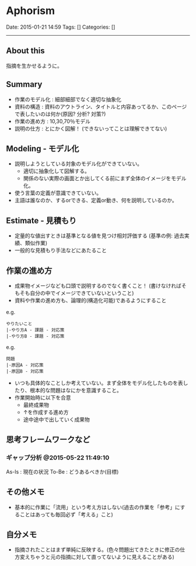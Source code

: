 # Aphorism

Date: 2015-01-21 14:59
Tags: []
Categories: []

---

## About this

指摘を生かせるように。

## Summary

- 作業のモデル化 : 細部細部でなく適切な抽象化
- 資料の構造     : 資料のアウトライン、タイトルと内容あってるか、このページで表したいのは何か(原因? 分析? 対策?)
- 作業の進め方   : 10,30,70％モデル
- 説明の仕方     : とにかく図解！ (できないってことは理解できてない)

## Modeling - モデル化

- 説明しようとしている対象のモデル化ができていない。
    - 適切に抽象化して図解する。
    - 関係のない実際の画面とか出してくる前にまず全体のイメージをモデル化。
- 使う言葉の定義が意識できていない。
- 主語は誰なのか、するorできる、定義or動き、何を説明しているのか。

## Estimate - 見積もり

- 定量的な値出すときは基準となる値を見つけ相対評価する (基準の例: 過去実績、類似作業)
- 一般的な見積もり手法などにあたること

## 作業の進め方

- 成果物イメージなども口頭で説明するのでなく書くこと！ (書けなければそもそも自分の中でイメージできていないということ)
- 資料や作業の進め方も、論理的(構造化可能)であるようにすること

e.g.

    やりたいこと
    |-やり方A - 課題 - 対応策
    |-やり方B - 課題 - 対応策
e.g.

    問題
    |-原因A - 対応策
    |-原因B - 対応策

- いつも具体的なことしか考えていない。まず全体をモデル化したものを表したり、根本的な問題はなにかを意識すること。
- 作業開始時に以下を合意
    - 最終成果物
    - ↑を作成する進め方
    - 途中途中で出していく成果物

## 思考フレームワークなど

### ギャップ分析 @2015-05-22 11:49:10

As-Is : 現在の状況
To-Be : どうあるべきか(目標)

## その他メモ

- 基本的に作業に「流用」という考え方はしない(過去の作業を「参考」にすることはあっても毎回必ず「考える」こと)

## 自分メモ

- 指摘されたことはまず単純に反映する。(色々問題出てきたときに修正の仕方変えちゃうと元の指摘に対して直ってないように見えることがある)

